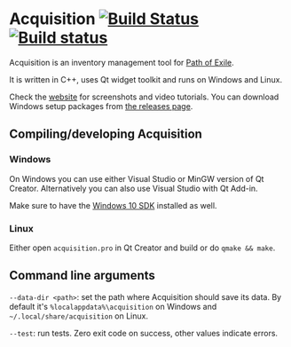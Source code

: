 # Acquisition [![Build Status](https://travis-ci.org/xyzz/acquisition.svg?branch=master)](https://travis-ci.org/xyzz/acquisition) [![Build status](https://ci.appveyor.com/api/projects/status/yutua4cn9cjv6wym?svg=true)](https://ci.appveyor.com/project/xyzz/acquisition)

Acquisition is an inventory management tool for [Path of Exile](https://www.pathofexile.com/).

It is written in C++, uses Qt widget toolkit and runs on Windows and Linux.

Check the [website](http://get.acquisition.today) for screenshots and video tutorials. You can download Windows setup packages from [the releases page](https://github.com/xyzz/acquisition/releases).

## Compiling/developing Acquisition

### Windows

On Windows you can use either Visual Studio or MinGW version of Qt Creator. Alternatively you can also use Visual Studio with Qt Add-in.

Make sure to have the [Windows 10 SDK](https://developer.microsoft.com/en-us/windows/downloads/windows-10-sdk/) installed as well.

### Linux

Either open `acquisition.pro` in Qt Creator and build or do `qmake && make`.

## Command line arguments

`--data-dir <path>`: set the path where Acquisition should save its data. By default it's `%localappdata%\acquisition` on Windows and `~/.local/share/acquisition` on Linux.

`--test`: run tests. Zero exit code on success, other values indicate errors.
